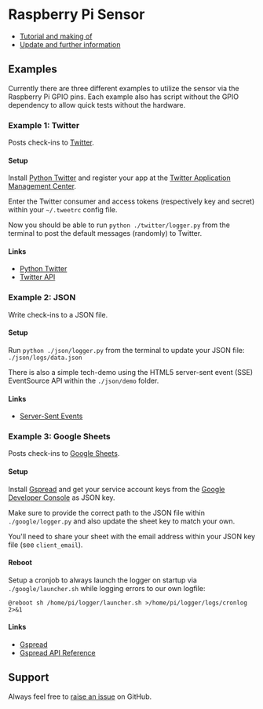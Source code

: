 # Raspberry Pi Sensor

- [Tutorial and making of](https://code64.de/visionerdy/raspberry-pi-stepcounter/)
- [Update and further information](https://code64.de/visionerdy/raspberry-pi-stepcounter-v2/)


## Examples

Currently there are three different examples to utilize the sensor via the Raspberry Pi GPIO pins. 
Each example also has script without the GPIO dependency to allow quick tests without the hardware.


### Example 1: Twitter

Posts check-ins to [Twitter](https://twitter.com/).


#### Setup

Install [Python Twitter](https://github.com/bear/python-twitter) and register your app at the [Twitter Application Management Center](https://apps.twitter.com/).

Enter the Twitter consumer and access tokens (respectively key and secret) within your `~/.tweetrc` config file.

Now you should be able to run `python ./twitter/logger.py` from the terminal to post the default messages (randomly) to Twitter.


#### Links

- [Python Twitter](https://github.com/bear/python-twitter)
- [Twitter API](https://dev.twitter.com/)



### Example 2: JSON

Write check-ins to a JSON file.


#### Setup

Run `python ./json/logger.py` from the terminal to update your JSON file: `./json/logs/data.json`

There is also a simple tech-demo using the HTML5 server-sent event (SSE) EventSource API within the `./json/demo` folder.


#### Links

- [Server-Sent Events](https://en.wikipedia.org/wiki/Server-sent_events)



### Example 3: Google Sheets

Posts check-ins to [Google Sheets](https://www.google.com/sheets/about).


#### Setup

Install [Gspread](https://github.com/burnash/gspread) and get your service account keys from the [Google Developer Console](https://console.developers.google.com/) as JSON key.

Make sure to provide the correct path to the JSON file within `./google/logger.py` and also update the sheet key to match your own.

You'll need to share your sheet with the email address within your JSON key file (see `client_email`).


#### Reboot

Setup a cronjob to always launch the logger on startup via `./google/launcher.sh` while logging errors to our own logfile:

```
@reboot sh /home/pi/logger/launcher.sh >/home/pi/logger/logs/cronlog 2>&1
```


#### Links

- [Gspread](https://github.com/burnash/gspread)
- [Gspread API Reference](http://gspread.readthedocs.org/en/latest/)



## Support

Always feel free to [raise an issue](https://github.com/code64/stepcounter/issues) on GitHub.